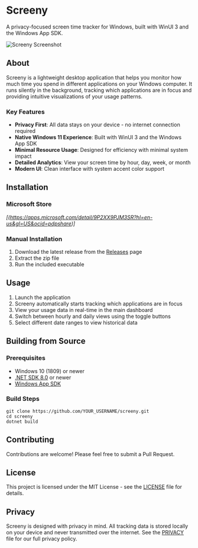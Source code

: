 # Screeny

A privacy-focused screen time tracker for Windows, built with WinUI 3 and the Windows App SDK.

![Screeny Screenshot](Assets/app-icon.ico)

## About

Screeny is a lightweight desktop application that helps you monitor how much time you spend in different applications on your Windows computer. It runs silently in the background, tracking which applications are in focus and providing intuitive visualizations of your usage patterns.

### Key Features

- **Privacy First**: All data stays on your device - no internet connection required
- **Native Windows 11 Experience**: Built with WinUI 3 and the Windows App SDK
- **Minimal Resource Usage**: Designed for efficiency with minimal system impact
- **Detailed Analytics**: View your screen time by hour, day, week, or month
- **Modern UI**: Clean interface with system accent color support

## Installation

### Microsoft Store
*[(https://apps.microsoft.com/detail/9P2XX9PJM3SR?hl=en-us&gl=US&ocid=pdpshare)]*

### Manual Installation
1. Download the latest release from the [Releases](https://github.com/YOUR_USERNAME/screeny/releases) page
2. Extract the zip file
3. Run the included executable

## Usage

1. Launch the application
2. Screeny automatically starts tracking which applications are in focus
3. View your usage data in real-time in the main dashboard
4. Switch between hourly and daily views using the toggle buttons
5. Select different date ranges to view historical data

## Building from Source

### Prerequisites
- Windows 10 (1809) or newer
- [.NET SDK 8.0](https://dotnet.microsoft.com/download/dotnet/8.0) or newer
- [Windows App SDK](https://learn.microsoft.com/en-us/windows/apps/windows-app-sdk/set-up-your-development-environment)

### Build Steps
```
git clone https://github.com/YOUR_USERNAME/screeny.git
cd screeny
dotnet build
```

## Contributing

Contributions are welcome! Please feel free to submit a Pull Request.

## License

This project is licensed under the MIT License - see the [LICENSE](LICENSE.md) file for details.

## Privacy

Screeny is designed with privacy in mind. All tracking data is stored locally on your device and never transmitted over the internet. See the [PRIVACY](PRIVACY.md) file for our full privacy policy. 
